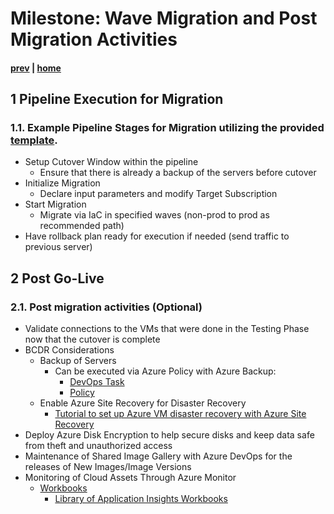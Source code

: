 # Milestone: Wave Migration and Post Migration Activities

#### [prev](./devops-iac-testing.md) | [home](./welcome.md)  

## 1 Pipeline Execution for Migration
### 1.1\. Example Pipeline Stages for Migration utilizing the provided [template](./pipelines/migration-pipeline.yml).
- Setup Cutover Window within the pipeline
    - Ensure that there is already a backup of the servers before cutover
- Initialize Migration
    - Declare input parameters and modify Target Subscription
- Start Migration
    - Migrate via IaC in specified waves (non-prod to prod as recommended path)
- Have rollback plan ready for execution if needed (send traffic to previous server)

## 2 Post Go-Live 
### 2.1\. Post migration activities (Optional)
- Validate connections to the VMs that were done in the Testing Phase now that the cutover is complete
- BCDR Considerations 
    - Backup of Servers
        - Can be executed via Azure Policy with Azure Backup: 
            - [DevOps Task](https://docs.microsoft.com/en-us/azure/devops/pipelines/tasks/deploy/azure-policy?view=azure-devops) 
            - [Policy](https://docs.microsoft.com/en-us/azure/backup/backup-azure-auto-enable-backup#policy-4---preview-configure-backup-on-vms-with-a-given-tag-to-a-new-recovery-services-vault-with-a-default-policy)
    - Enable Azure Site Recovery for Disaster Recovery
        - [Tutorial to set up Azure VM disaster recovery with Azure Site Recovery](https://docs.microsoft.com/en-us/azure/site-recovery/azure-to-azure-tutorial-enable-replication)
- Deploy Azure Disk Encryption to help secure disks and keep data safe from theft and unauthorized access
- Maintenance of Shared Image Gallery with Azure DevOps for the releases of New Images/Image Versions
- Monitoring of Cloud Assets Through Azure Monitor
    - [Workbooks](https://docs.microsoft.com/en-us/azure/azure-monitor/visualize/workbooks-data-sources)
        - [Library of Application Insights Workbooks](https://github.com/microsoft/Application-Insights-Workbooks/tree/master/Workbooks) 
